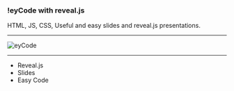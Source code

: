 ### !eyCode with reveal.js
HTML, JS, CSS, Useful and easy slides and reveal.js presentations.


---


![eyCode](https://i.imgur.com/fcw4Nrr.png "eyCode-index")


---


+ Reveal.js
+ Slides
+ Easy Code